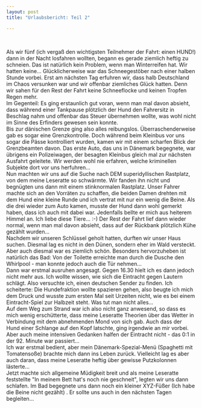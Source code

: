 ```yaml
---
layout: post
title: "Urlaubsbericht: Teil 2"

---
```


 

Als wir fünf (ich vergaß den wichtigsten Teilnehmer der Fahrt: einen HUND!) dann in der Nacht losfahren wollten, begann es gerade ziemlich heftig zu schneien. Das ist natürlich kein Problem, wenn man Winterreifen hat. Wir hatten keine... Glücklicherweise war das Schneegestöber nach einer halben Stunde vorbei. Erst am nächsten Tag erfuhren wir, dass halb Deutschland im Chaos versunken war und wir offenbar ziemliches Glück hatten. Denn wir sahen für den Rest der Fahrt keine Schneeflocke und keinen Tropfen Regen mehr.  
Im Gegenteil: Es ging erstaunlich gut voran, wenn man mal davon absieht, dass während einer Tankpause plötzlich der Hund den Fahrersitz in Beschlag nahm und offenbar das Steuer übernehmen wollte, was wohl nicht im Sinne des Erfinders gewesen sein konnte.  
Bis zur dänischen Grenze ging also alles reibungslos. Überraschenderweise gab es sogar eine Grenzkontrolle. Doch während beim Kleinbus vor uns sogar die Pässe kontrolliert wurden, kamen wir mit einem scharfen Blick der Grenzbeamten davon. Das erste Auto, das uns in Dänemark begegnete, war übrigens ein Polizeiwagen, der besagten Kleinbus gleich mal zur nächsten Ausfahrt geleitete. Wir werden wohl nie erfahren, welche kriminellen Subjekte dort vor uns herfuhren...  
Nun machten wir uns auf die Suche nach DEM superidyllischen Rastplatz, von dem meine Leseratte so schwärmte. Wir fanden ihn nicht und begnügten uns dann mit einem stinknormalen Rastplatz. Unser Fahrer machte sich an den Vorräten zu schaffen, die beiden Damen drehten mit dem Hund eine kleine Runde und ich vertrat mit nur ein wenig die Beine. Als die drei wieder zum Auto kamen, musste der Hund dann wohl gemerkt haben, dass ich auch mit dabei war. Jedenfalls bellte er mich aus heiterem Himmel an. Ich liebe diese Tiere... :-) Der Rest der Fahrt lief dann wieder normal, wenn man mal davon absieht, dass auf der Rückbank plötzlich Kühe gezählt wurden...  
Nachdem wir unseren Schlüssel geholt hatten, durften wir unser Haus suchen. Diesmal lag es nicht in den Dünen, sondern eher im Wald versteckt. Aber auch diesmal war es ziemlich schön. Besonders hervorzuheben ist natürlich das Bad: Von der Toilette erreichte man durch die Dusche den Whirlpool - man konnte jedoch auch die Tür nehmen...  
Dann war erstmal ausruhen angesagt. Gegen 16.30 hielt ich es dann jedoch nicht mehr aus. Ich wollte wissen, wie sich die Eintracht gegen Lautern schlägt. Also versuchte ich, einen deutschen Sender zu finden. Ich scheiterte: Die Hundefraktion wollte spazieren gehen, also beugte ich mich dem Druck und wusste zum ersten Mal seit Urzeiten nicht, wie es bei einem Eintracht-Spiel zur Halbzeit steht. Was tut man nicht alles...  
Auf dem Weg zum Strand war ich also nicht ganz anwesend, so dass es mich wenig erschütterte, dass meine Leseratte Theorien über das Wetter in Verbindung mit dem abnehmenden Mond von sich gab. Auch dass der Hund einer Schlange auf den Kopf latschte, ging irgendwie an mir vorbei. Aber auch meine intensiven Gedanken halfen der Eintracht nicht - das 0:1 in der 92. Minute war passiert...  
Ich war erstmal bedient, aber mein Dänemark-Spezial-Menü (Spaghetti mit Tomatensoße) brachte mich dann ins Leben zurück. Vielleicht lag es aber auch daran, dass meine Leseratte heftig über gewisse Putzkolonnen lästerte...  
Jetzt machte sich allgemeine Müdigkeit breit und als meine Leseratte feststellte "In meinem Bett hat's noch nie geschneit", legten wir uns dann schlafen. Im Bad begegnete uns dann noch ein kleiner XYZ-Füßer (Ich habe die Beine nicht gezählt) . Er sollte uns auch in den nächsten Tagen begleiten...
